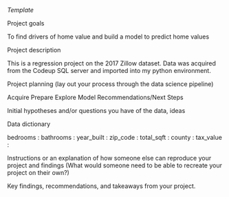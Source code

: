 *Template*

Project goals

To find drivers of home value and build a model to predict home values

Project description

This is a regression project on the 2017 Zillow dataset.  Data was acquired from the Codeup SQL server and imported into my python environment.

Project planning (lay out your process through the data science pipeline)

Acquire
Prepare
Explore
Model
Recommendations/Next Steps


Initial hypotheses and/or questions you have of the data, ideas

Data dictionary


bedrooms : 
bathrooms : 
year_built : 
zip_code :
total_sqft : 
county :
tax_value :



Instructions or an explanation of how someone else can reproduce your project and findings (What would someone need to be able to recreate your project on their own?)

Key findings, recommendations, and takeaways from your project.